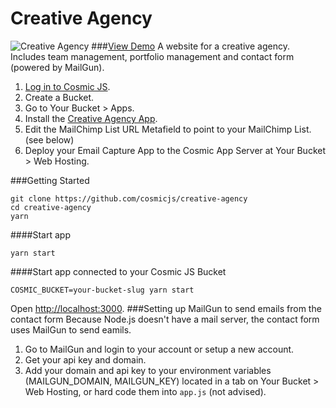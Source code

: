 # Creative Agency
![Creative Agency](https://cosmicjs.com/uploads/9653b580-dcf7-11e6-9289-fd387f08ca35-creative-agency.jpg)
###[View Demo](https://cosmicjs.com/apps/creative-agency/demo)
A website for a creative agency.  Includes team management, portfolio management and contact form (powered by MailGun).

1. [Log in to Cosmic JS](https://cosmicjs.com).
2. Create a Bucket.
3. Go to Your Bucket > Apps.
4. Install the [Creative Agency App](https://cosmicjs.com/apps/creative-agency).
5. Edit the MailChimp List URL Metafield to point to your MailChimp List. (see below)
6. Deploy your Email Capture App to the Cosmic App Server at Your Bucket > Web Hosting.

###Getting Started
```
git clone https://github.com/cosmicjs/creative-agency
cd creative-agency
yarn
```
####Start app
```
yarn start
```
####Start app connected to your Cosmic JS Bucket
```
COSMIC_BUCKET=your-bucket-slug yarn start
```
Open [http://localhost:3000](http://localhost:3000).
###Setting up MailGun to send emails from the contact form
Because Node.js doesn't have a mail server, the contact form uses MailGun to send eamils.

1. Go to MailGun and login to your account or setup a new account.
2. Get your api key and domain.
3. Add your domain and api key to your environment variables (MAILGUN_DOMAIN, MAILGUN_KEY) located in a tab on Your Bucket > Web Hosting, or hard code them into `app.js` (not advised).
